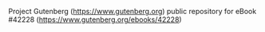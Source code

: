 Project Gutenberg (https://www.gutenberg.org) public repository for eBook #42228 (https://www.gutenberg.org/ebooks/42228)
